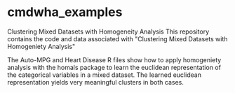 # cmdwha_examples
Clustering Mixed Datasets with Homogeneity Analysis
This repository contains the code and data associated with "Clustering Mixed Datasets with Homogeniety Analysis"

The Auto-MPG and Heart Disease R files show how to apply homogeniety analysis with the homals package to learn the euclidean representation of the categorical variables in a mixed dataset. The learned euclidean representation yields very meaningful clusters in both cases.

